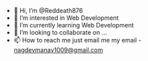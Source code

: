 - 👋 Hi, I’m @Reddeath876
- 👀 I’m interested in Web Development
- 🌱 I’m currently learning Web Development
- 💞️ I’m looking to collaborate on ...
- 📫 How to reach me just email me my email - nagdevmanav1009@gmail.com

<!---
Reddeath876/Reddeath876 is a ✨ special ✨ repository because its `README.md` (this file) appears on your GitHub profile.
You can click the Preview link to take a look at your changes.
--->
